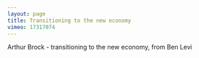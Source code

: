 ```yaml
---
layout: page
title: Transitioning to the new economy
vimeo: 17317074
---
```


Arthur Brock - transitioning to the new economy, from Ben Levi
